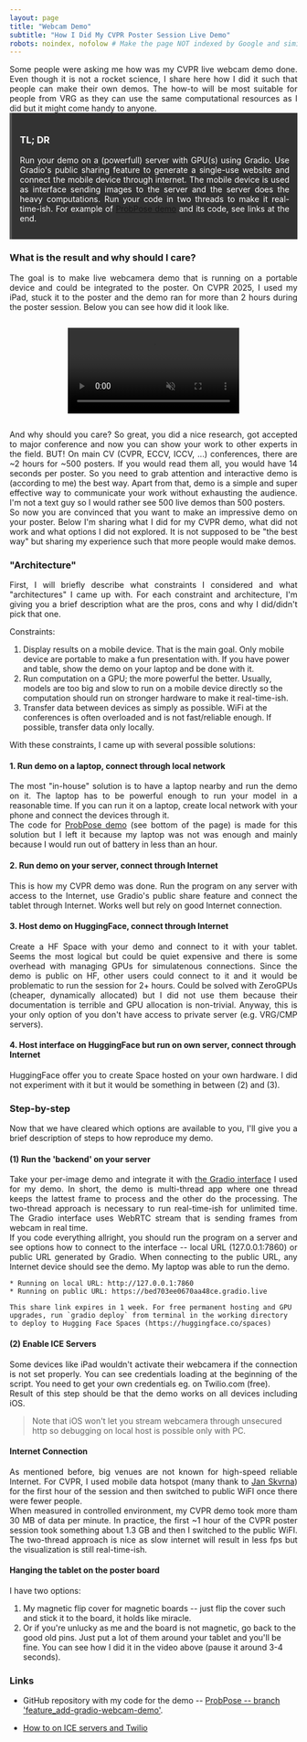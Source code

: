 ```yaml
---
layout: page
title: "Webcam Demo"
subtitle: "How I Did My CVPR Poster Session Live Demo"
robots: noindex, nofolow # Make the page NOT indexed by Google and similar
---
```



<div style="text-align: justify;">
Some people were asking me how was my CVPR live webcam demo done.
Even though it is not a rocket science, I share here how I did it such that people can make their own demos.
The how-to will be most suitable for people from VRG as they can use the same computational resources as I did but it might come handy to anyone.
</div>

<div style="background-color:#333333; color:#ffffff; padding:1em; border-left:4px solid #555; margin-bottom:1.5em;">
  <h3>TL; DR</h3>
  <p style="margin-top:0.5em;text-align: justify;">
    Run your demo on a (powerfull) server with GPU(s) using Gradio.
    Use Gradio's public sharing feature to generate a single-use website and connect the mobile device through internet.
    The mobile device is used as interface sending images to the server and the server does the heavy computations.
    Run your code in two threads to make it real-time-ish.
    For example of <a href="https://MiraPurkrabek.github.io/ProbPose">ProbPose demo</a> and its code, see links at the end.
  </p>
</div>


### What is the result and why should I care?

<div style="text-align: justify;">
The goal is to make live webcamera demo that is running on a portable device and could be integrated to the poster.
On CVPR 2025, I used my iPad, stuck it to the poster and the demo ran for more than 2 hours during the poster session.
Below you can see how did it look like.
</div>

<div style="text-align:center; margin:2em 0;">
  <video controls autoplay loop muted style="max-width:100%; height:auto;">
    <source src="/assets/videos/webcam_demo.mp4" type="video/mp4">
    Your browser doesn’t support HTML5 video.
  </video>
</div>


<div style="text-align: justify;">
And why should you care?
So great, you did a nice research, got accepted to major conference and now you can show your work to other experts in the field.
BUT!
On main CV (CVPR, ECCV, ICCV, ...) conferences, there are ~2 hours for ~500 posters.
If you would read them all, you would have 14 seconds per poster.
So you need to grab attention and interactive demo is (according to me) the best way.
Apart from that, demo is a simple and super effective way to communicate your work without exhausting the audience.
I'm not a text guy so I would rather see 500 live demos than 500 posters.
</div>

<div style="text-align: justify;">
So now you are convinced that you want to make an impressive demo on your poster.
Below I'm sharing what I did for my CVPR demo, what did not work and what options I did not explored.
It is not supposed to be "the best way" but sharing my experience such that more people would make demos. 
</div>


### "Architecture"

<div style="text-align: justify;">
First, I will briefly describe what constraints I considered and what "architectures" I came up with.
For each constraint and architecture, I'm giving you a brief description what are the pros, cons and why I did/didn't pick that one.
</div>


Constraints:
1. Display results on a mobile device. That is the main goal. Only mobile device are portable to make a fun presentation with. If you have power and table, show the demo on your laptop and be done with it.
2. Run computation on a GPU; the more powerful the better. Usually, models are too big and slow to run on a mobile device directly so the computation should run on stronger hardware to make it real-time-ish.
3. Transfer data between devices as simply as possible. WiFi at the conferences is often overloaded and is not fast/reliable enough. If possible, transfer data only locally.

<div style="text-align: justify;">
With these constraints, I came up with several possible solutions:
</div>

#### 1. Run demo on a laptop, connect through local network

<div style="text-align: justify;">
The most "in-house" solution is to have a laptop nearby and run the demo on it.
The laptop has to be powerful enough to run your model in a reasonable time.
If you can run it on a laptop, create local network with your phone and connect the devices through it.
</div>

<div style="text-align: justify;">
The code for <a href="https://MiraPurkrabek.github.io/ProbPose">ProbPose demo</a> (see bottom of the page) is made for this solution but I left it because my laptop was not was enough and mainly because I would run out of battery in less than an hour.
</div>

#### 2. Run demo on your server, connect through Internet

<div style="text-align: justify;">
This is how my CVPR demo was done.
Run the program on any server with access to the Internet, use Gradio's public share feature and connect the tablet through Internet.
Works well but rely on good Internet connection. 
</div>

#### 3. Host demo on HuggingFace, connect through Internet

<div style="text-align: justify;">
Create a HF Space with your demo and connect to it with your tablet.
Seems the most logical but could be quiet expensive and there is some overhead with managing GPUs for simulatenous connections.
Since the demo is public on HF, other users could connect to it and it would be problematic to run the session for 2+ hours.
Could be solved with ZeroGPUs (cheaper, dynamically allocated) but I did not use them because their documentation is terrible and GPU allocation is non-trivial.
Anyway, this is your only option of you don't have access to private server (e.g. VRG/CMP servers).
</div>

#### 4. Host interface on HuggingFace but run on own server, connect through Internet

<div style="text-align: justify;">
HuggingFace offer you to create Space hosted on your own hardware.
I did not experiment with it but it would be something in between (2) and (3).
</div>


### Step-by-step

<div style="text-align: justify;">
Now that we have cleared which options are available to you, I'll give you a brief description of steps to how reproduce my demo.
</div>

#### (1) Run the 'backend' on your server

<div style="text-align: justify;">
Take your per-image demo and integrate it with <a href="https://github.com/MiraPurkrabek/ProbPose_code/blob/2ac83566b2bcd579c1c4e86198156b6e991b3d72/webcam_remote_demo.py">the Gradio interface</a> I used for my demo.
In short, the demo is multi-thread app where one thread keeps the lattest frame to process and the other do the processing.
The two-thread approach is necessary to run real-time-ish for unlimited time.
The Gradio interface uses WebRTC stream that is sending frames from webcam in real time.</div>

<div style="text-align: justify;">
If you code everything allright, you should run the program on a server and see options how to connect to the interface -- local URL (127.0.0.1:7860) or public URL generated by Gradio. When connecting to the public URL, any Internet device should see the demo. 
My laptop was able to run the demo.
</div>

```
* Running on local URL: http://127.0.0.1:7860
* Running on public URL: https://bed703ee0670aa48ce.gradio.live

This share link expires in 1 week. For free permanent hosting and GPU upgrades, run `gradio deploy` from terminal in the working directory to deploy to Hugging Face Spaces (https://huggingface.co/spaces)
```

<!-- <div style="text-align:center; margin:2em 0;">
    <img src="/assets/img/webcam_demo_launch.png" alt="Webcam Demo Launch" style="max-width:100%; height:auto;">
</div> -->

#### (2) Enable ICE Servers

<div style="text-align: justify;">
Some devices like iPad wouldn't activate their webcamera if the connection is not set properly.
You can see credentials loading at the beginning of the script.
You need to get your own credentials eg. on Twilio.com (free).
</div>

<div style="text-align: justify;">
Result of this step should be that the demo works on all devices including iOS.
</div>

> Note that iOS won't let you stream webcamera through unsecured http so debugging on local host is possible only with PC.

#### Internet Connection

<div style="text-align: justify;">
As mentioned before, big venues are not known for high-speed reliable Internet.
For CVPR, I used mobile data hotspot (many thank to <a href="https://jskvrna.github.io">Jan Skvrna</a>) for the first hour of the session and then switched to public WiFI once there were fewer people.
</div>

<div style="text-align: justify;">
When measured in controlled environment, my CVPR demo took more tham 30 MB of data per minute.
In practice, the first ~1 hour of the CVPR poster session took something about 1.3 GB and then I switched to the public WiFI.
The two-thread approach is nice as slow internet will result in less fps but the visualization is still real-time-ish. 
</div>


#### Hanging the tablet on the poster board

I have two options:
1. My magnetic flip cover for magnetic boards -- just flip the cover such and stick it to the board, it holds like miracle.
2. Or if you're unlucky as me and the board is not magnetic, go back to the good old pins. Just put a lot of them around your tablet and you'll be fine. You can see how I did it in the video above (pause it around 3-4 seconds).


### Links

- GitHub repository with my code for the demo -- [ProbPose -- branch 'feature_add-gradio-webcam-demo'](https://github.com/MiraPurkrabek/ProbPose_code/tree/feature_add-gradio-webcam-demo).

- [How to on ICE servers and Twilio](https://www.twilio.com/docs/stun-turn)
